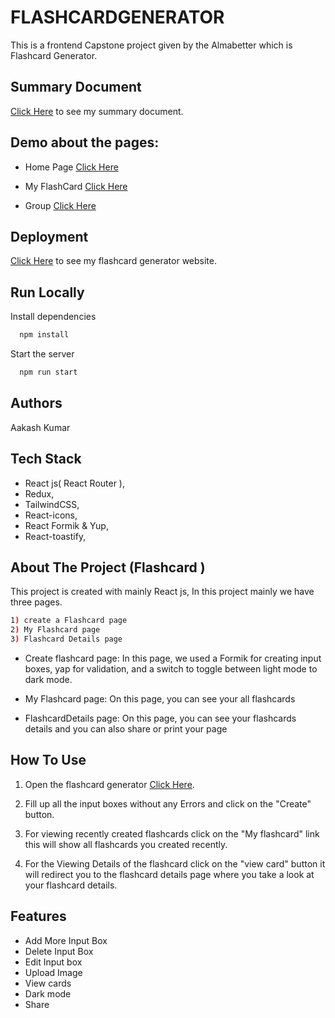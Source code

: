 # FLASHCARDGENERATOR

This is a frontend Capstone project given by the Almabetter which is Flashcard Generator.


## Summary Document
[Click Here]() to see my summary document.

## Demo about the pages:
* Home Page
[Click Here](https://github.com/user-attachments/assets/d8fb4359-9ce6-44b8-b0b2-e02944308605)

* My FlashCard
[Click Here](https://github.com/user-attachments/assets/aac8c454-1e59-4e15-91e0-0e3b5613032e)

* Group
[Click Here](https://github.com/user-attachments/assets/68d08a8e-9abd-46a4-91d6-41b4f7ed17c4)

## Deployment

[Click Here](https://flashcardgenerater.netlify.app/) to see my flashcard generator website.

## Run Locally

Install dependencies

```bash
  npm install
```

Start the server

```bash
  npm run start
```

## Authors
Aakash Kumar

## Tech Stack
- React js( React Router ),
- Redux,
- TailwindCSS,
- React-icons,
- React Formik & Yup,
- React-toastify,


## About The Project (Flashcard )
This project is created with mainly React js, In this project mainly we have three pages.
```bash
1) create a Flashcard page 
2) My Flashcard page 
3) Flashcard Details page
```
- Create flashcard page: In this page, we used a Formik for creating input boxes, yap for validation, and a switch to toggle between light mode to dark mode.

- My Flashcard page: On this page, you can see your all flashcards 

- FlashcardDetails page: On this page, you can see your flashcards details and you can also share or print your page 

## How To Use

1) Open the flashcard generator [Click Here](https://flashcardgenerater.netlify.app/).

2) Fill up all the input boxes without any Errors and click on the "Create" button.

3) For viewing recently created flashcards click on the "My flashcard" link this will show all flashcards you created recently.

4) For the Viewing Details of the flashcard click on the "view card" button it will redirect you to the flashcard details page where you take a look at your flashcard details.

## Features

- Add More Input Box
- Delete Input Box
- Edit Input box
- Upload Image
- View cards
- Dark mode
- Share

